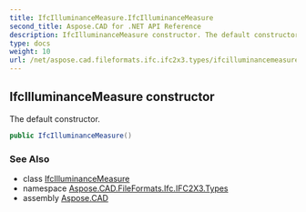 ```yaml
---
title: IfcIlluminanceMeasure.IfcIlluminanceMeasure
second_title: Aspose.CAD for .NET API Reference
description: IfcIlluminanceMeasure constructor. The default constructor
type: docs
weight: 10
url: /net/aspose.cad.fileformats.ifc.ifc2x3.types/ifcilluminancemeasure/ifcilluminancemeasure/
---
```

## IfcIlluminanceMeasure constructor

The default constructor.

```csharp
public IfcIlluminanceMeasure()
```

### See Also

* class [IfcIlluminanceMeasure](../)
* namespace [Aspose.CAD.FileFormats.Ifc.IFC2X3.Types](../../ifcilluminancemeasure/)
* assembly [Aspose.CAD](../../../)


